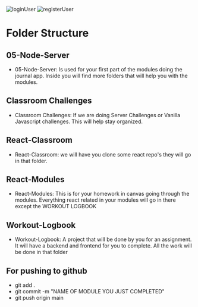 ![loginUser](https://user-images.githubusercontent.com/84037604/128955510-3f3e6cb1-ce38-4185-8321-44535c536002.png)
![registerUser](https://user-images.githubusercontent.com/84037604/128955535-661b7ffa-1d9b-44cf-828e-888dfc818620.png)
# Folder Structure

## 05-Node-Server

- 05-Node-Server: Is used for your first part of the modules doing the journal app. Inside you will find more folders that will help you with the modules.

## Classroom Challenges

- Classroom Challenges: If we are doing Server Challenges or Vanilla Javascript challenges. This will help stay organized.

## React-Classroom

- React-Classroom: we will have you clone some react repo's they will go in that folder.

## React-Modules

- React-Modules: This is for your homework in canvas going through the modules. Everything react related in your modules will go in there except the WORKOUT LOGBOOK

## Workout-Logbook

- Workout-Logbook: A project that will be done by you for an assignment. It will have a backend and frontend for you to complete. All the work will be done in that folder

## For pushing to github

- git add .
- git commit -m "NAME OF MODULE YOU JUST COMPLETED"
- git push origin main
